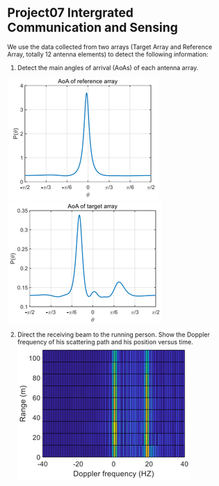 # Project07 Intergrated Communication and Sensing

We use the data collected from two arrays (Target Array and Reference Array, totally 12 antenna elements) to detect the following information:
1. Detect the main angles of arrival (AoAs) of each antenna array. 

![1](plot_AoA_ref.png) ![2](plot_AoA_tar.png)

2. Direct the receiving beam to the running person. Show the Doppler frequency of his scattering path and his position versus time. 
![3](plot_cross_cor.png)
